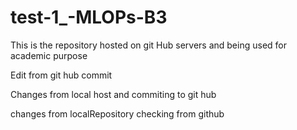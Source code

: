 # test-1_-MLOPs-B3
This is the repository hosted on git Hub servers and being used for academic purpose

Edit from git hub commit

Changes from local host and commiting to git hub

changes from localRepository checking from github

